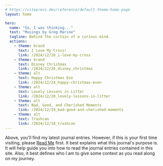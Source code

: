 ```yaml
---
# https://vitepress.dev/reference/default-theme-home-page
layout: home

hero:
  name: "So, I was thinking..."
  text: "Musings by Greg Marine"
  tagline: Behind the curtain of a curious mind.
  actions:
    - theme: brand
      text: I Love My Cross!
      link: /2024/12/26_i-love-my-cross
    - theme: brand
      text: Disney Christmas
      link: /2024/12/26_disney_christmas
    - theme: alt
      text: Happy Christmas Eve
      link: /2024/12/24_happy-christmas-even
    - theme: alt
      text: Lovely Lessons in Litter
      link: /2024/12/20_lovely-lessons-in-litter
    - theme: alt
      text: Bad, Good, and Cherished Moments
      link: /2024/12/19_bad-good-and-cherished-moments
    - theme: alt
      text: Trashcan
      link: /2024/12/18_trashcan
---
```


Above, you'll find my latest journal entries. However, if this is your first time visiting, please [Read Me](read-me) first. It best explains what this journal's purpose is. It will help guide you into how to read the journal entries contained in this site. Also, it best defines who I am to give some context as you read along on my journey.